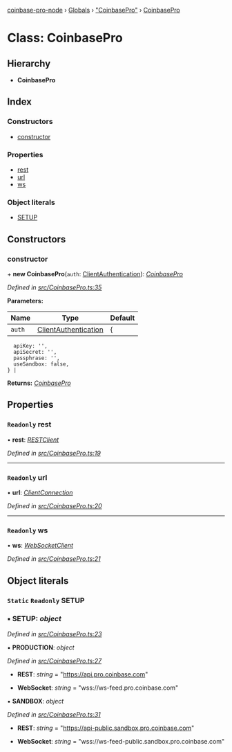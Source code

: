 [coinbase-pro-node](../README.md) › [Globals](../globals.md) › ["CoinbasePro"](../modules/_coinbasepro_.md) › [CoinbasePro](_coinbasepro_.coinbasepro.md)

# Class: CoinbasePro

## Hierarchy

- **CoinbasePro**

## Index

### Constructors

- [constructor](_coinbasepro_.coinbasepro.md#constructor)

### Properties

- [rest](_coinbasepro_.coinbasepro.md#readonly-rest)
- [url](_coinbasepro_.coinbasepro.md#readonly-url)
- [ws](_coinbasepro_.coinbasepro.md#readonly-ws)

### Object literals

- [SETUP](_coinbasepro_.coinbasepro.md#static-readonly-setup)

## Constructors

### constructor

\+ **new CoinbasePro**(`auth`: [ClientAuthentication](../interfaces/_coinbasepro_.clientauthentication.md)): _[CoinbasePro](_coinbasepro_.coinbasepro.md)_

_Defined in [src/CoinbasePro.ts:35](https://github.com/bennyn/coinbase-pro-node/blob/08c3f97/src/CoinbasePro.ts#L35)_

**Parameters:**

| Name   | Type                                                                        | Default |
| ------ | --------------------------------------------------------------------------- | ------- |
| `auth` | [ClientAuthentication](../interfaces/_coinbasepro_.clientauthentication.md) | {       |

      apiKey: '',
      apiSecret: '',
      passphrase: '',
      useSandbox: false,
    } |

**Returns:** _[CoinbasePro](_coinbasepro_.coinbasepro.md)_

## Properties

### `Readonly` rest

• **rest**: _[RESTClient](_client_restclient_.restclient.md)_

_Defined in [src/CoinbasePro.ts:19](https://github.com/bennyn/coinbase-pro-node/blob/08c3f97/src/CoinbasePro.ts#L19)_

---

### `Readonly` url

• **url**: _[ClientConnection](../interfaces/_coinbasepro_.clientconnection.md)_

_Defined in [src/CoinbasePro.ts:20](https://github.com/bennyn/coinbase-pro-node/blob/08c3f97/src/CoinbasePro.ts#L20)_

---

### `Readonly` ws

• **ws**: _[WebSocketClient](_client_websocketclient_.websocketclient.md)_

_Defined in [src/CoinbasePro.ts:21](https://github.com/bennyn/coinbase-pro-node/blob/08c3f97/src/CoinbasePro.ts#L21)_

## Object literals

### `Static` `Readonly` SETUP

### ▪ **SETUP**: _object_

_Defined in [src/CoinbasePro.ts:23](https://github.com/bennyn/coinbase-pro-node/blob/08c3f97/src/CoinbasePro.ts#L23)_

▪ **PRODUCTION**: _object_

_Defined in [src/CoinbasePro.ts:27](https://github.com/bennyn/coinbase-pro-node/blob/08c3f97/src/CoinbasePro.ts#L27)_

- **REST**: _string_ = "https://api.pro.coinbase.com"

- **WebSocket**: _string_ = "wss://ws-feed.pro.coinbase.com"

▪ **SANDBOX**: _object_

_Defined in [src/CoinbasePro.ts:31](https://github.com/bennyn/coinbase-pro-node/blob/08c3f97/src/CoinbasePro.ts#L31)_

- **REST**: _string_ = "https://api-public.sandbox.pro.coinbase.com"

- **WebSocket**: _string_ = "wss://ws-feed-public.sandbox.pro.coinbase.com"
